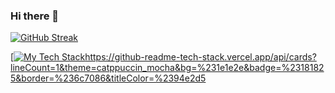 ### Hi there 👋

[![GitHub Streak](https://streak-stats.demolab.com?user=thatsleepyman&theme=catppuccin-mocha&date_format=j%20M%5B%20Y%5D)](https://git.io/streak-stats)

[[![My Tech Stack](https://github-readme-tech-stack.vercel.app/api/cards?lineCount=1&theme=catppuccin_mocha&bg=%231e1e2e&badge=%23181825&border=%236c7086&titleColor=%2394e2d5)](https://github-readme-tech-stack.vercel.app/api/cards?lineCount=1&theme=catppuccin_mocha&bg=%231e1e2e&badge=%23181825&border=%236c7086&titleColor=%2394e2d5
)https://github-readme-tech-stack.vercel.app/api/cards?lineCount=1&theme=catppuccin_mocha&bg=%231e1e2e&badge=%23181825&border=%236c7086&titleColor=%2394e2d5



